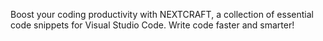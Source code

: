 Boost your coding productivity with NEXTCRAFT, a collection of essential code snippets for Visual Studio Code. Write code faster and smarter!

